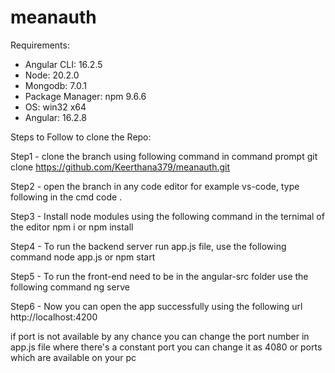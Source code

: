 # meanauth

Requirements:
- Angular CLI: 16.2.5
- Node: 20.2.0
- Mongodb: 7.0.1
- Package Manager: npm 9.6.6
- OS: win32 x64
- Angular: 16.2.8

Steps to Follow to clone the Repo:

Step1 - clone the branch using following command in command prompt
      git clone https://github.com/Keerthana379/meanauth.git

Step2 - open the branch in any code editor for example vs-code, type following in the cmd
                  code .

Step3 - Install node modules using the following command in the ternimal of the editor
              npm i or npm install

Step4 - To run the backend server run app.js file, use the following command
                    node app.js 
                    or
                    npm start
                    
Step5 - To run the front-end need to be in the angular-src folder use the following command
                    ng serve
                    
Step6 - Now you can open the app successfully using the following url
                  http://localhost:4200

if port is not available by any chance you can change the port number in app.js file where there's a constant port you can change it as 4080 or ports which are available on your pc
